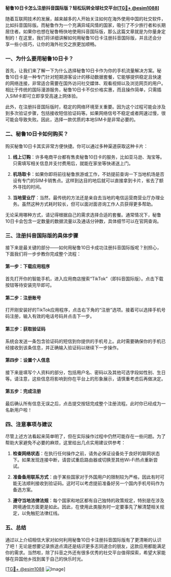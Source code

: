 **秘鲁10日卡怎么注册抖音国际版？轻松玩转全球社交平台[[TG💪+ @esim1088](https://t.me/s/esim1088)]**

随着互联网技术的发展，越来越多的人开始关注如何在海外使用中国的社交软件，比如抖音国际版。而秘鲁作为一个充满异域风情的国家，吸引了不少旅行者和长期居住者。如果你也想在秘鲁畅快地使用抖音国际版，那么这篇文章就是为你量身定制的！在这里，我们将详细讲解如何用秘鲁10日卡注册抖音国际版，并且还会分享一些小技巧，让你的海外社交之旅更加顺畅。

### 一、为什么要用秘鲁10日卡？

首先，让我们来了解一下为什么选择秘鲁10日卡作为你的手机流量解决方案。秘鲁10日卡是一种专门针对短期游客设计的移动数据套餐，它能够提供稳定且快速的网络连接，非常适合需要在国外访问社交媒体、观看视频以及浏览网页的用户。相比于传统的国际漫游服务，秘鲁10日卡不仅价格实惠，而且操作简单，只需插入SIM卡即可立即享受高速上网体验。

此外，在注册抖音国际版时，稳定的网络环境至关重要。因为这个过程可能会涉及到多次验证步骤，包括接收短信验证码等。如果网络信号不稳定或者网速过慢，很可能会导致失败。因此，选择一款优质的本地SIM卡是非常必要的。

### 二、秘鲁10日卡如何购买？

购买秘鲁10日卡其实非常方便快捷。你可以通过多种渠道获取这种卡片：

1. **线上订购**：许多电商平台都有售卖秘鲁10日卡的服务，比如亚马逊、淘宝等。只需填写相关信息并支付费用后，就能在家坐等快递送上门。
   
2. **机场取卡**：如果你即将前往秘鲁旅游或工作，不妨提前查询一下当地机场是否设有专门的SIM卡销售点。这样到达目的地后就可以直接拿到卡片，省去了额外寻找的时间。

3. **当地营业厅**：当然，最传统的方法还是亲自去当地的电信运营商营业厅办理业务。虽然这种方式耗时较长，但可以面对面咨询工作人员获得更多帮助。

无论采用哪种方式，请记得根据自己的需求选择合适的套餐。通常情况下，秘鲁10日卡会包含一定数量的数据流量以及通话分钟数，具体细节可以在官网查询。

### 三、注册抖音国际版的具体步骤

接下来是最关键的部分——如何用秘鲁10日卡成功注册抖音国际版呢？别担心，下面我们将一步步教你完成整个流程：

#### 第一步：下载应用程序
首先打开你的智能手机，进入应用商店搜索“TikTok”（即抖音国际版）。点击下载按钮等待安装完毕即可。

#### 第二步：注册账号
打开刚安装好的TikTok应用程序，点击右下角的“注册”选项。接着可以选择手机号码注册，输入有效的电话号码并点击下一步。

#### 第三步：获取验证码
系统会发送一条包含验证码的短信到你提供的手机号上。此时需要确保你的手机已经接收到该条信息，并正确输入验证码以继续下一步操作。

#### 第四步：设置个人信息
接下来是填写个人资料的部分，包括用户名、密码以及其他可选字段如性别、生日等。请注意，这些信息将影响到你在平台上的形象展示，请慎重考虑后再做决定。

#### 第五步：完成注册
最后确认所有信息无误之后，点击提交按钮完成整个注册流程。此时你已经成为一名新用户啦！

### 四、注意事项与建议

尽管上述方法看起来简单明了，但在实际操作过程中仍然可能存在一些问题。为了帮助大家避免不必要的麻烦，这里给出几点实用建议供参考：

1. **检查网络状态**：在执行任何操作之前，请务必保证设备处于良好的联网状态下。如果发现连接中断，请尝试重启路由器或切换至其他Wi-Fi热点重新尝试。

2. **准备备用联系方式**：由于某些国家对于外国用户的限制较为严格，因此有时可能无法顺利接收到验证码。这时可以考虑提前准备好另一个国内手机号码作为备选方案。

3. **遵守当地法律法规**：每个国家和地区都有自己独特的政策规定，特别是在涉及跨境通信方面更是如此。因此，在使用此类服务时一定要事先了解清楚相关规定，以免触犯法律红线。

### 五、总结

通过以上介绍相信大家对如何利用秘鲁10日卡注册抖音国际版有了更清晰的认识了吧！无论是想要记录旅途点滴还是结识更多志同道合的朋友，这款应用都能满足你的需求。当然啦，除了抖音之外还有很多优秀的社交平台值得探索，希望大家能够在异国他乡找到属于自己的快乐时光。

[[TG💪+ @esim1088](https://t.me/s/esim1088) ![Image](https://i.postimg.cc/4NQfJmqS/Snipaste-2025-05-13-00-14-12.png)]